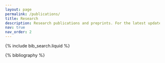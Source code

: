 ```yaml
---
layout: page
permalink: /publications/
title: Research
description: Research publications and preprints. For the latest updates, check out <a href=https://scholar.google.com/citations?user=DtBioHoAAAAJ&hl=en&oi=ao>Google Scholar</a>.
nav: true
nav_order: 2
---
```


<!-- _pages/publications.md -->

<!-- Bibsearch Feature -->

{% include bib_search.liquid %}

<div class="publications">

{% bibliography %}

</div>
